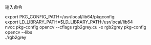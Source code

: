 输入命令

export PKG_CONFIG_PATH=/usr/local/lib64/pkgconfig  
export LD_LIBRARY_PATH=$LD_LIBRARY_PATH:/usr/local/lib64  
nvcc pkg-config opencv --cflags rgb2grey.cu  -o rgb2grey pkg-config opencv --libs  
./rgb2grey  


